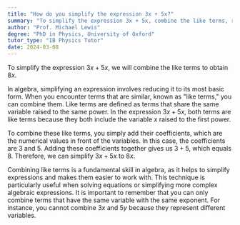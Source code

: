 ```yaml
---
title: "How do you simplify the expression 3x + 5x?"
summary: "To simplify the expression 3x + 5x, combine the like terms, resulting in 8x."
author: "Prof. Michael Lewis"
degree: "PhD in Physics, University of Oxford"
tutor_type: "IB Physics Tutor"
date: 2024-03-08
---
```


To simplify the expression $3x + 5x$, we will combine the like terms to obtain $8x$.

In algebra, simplifying an expression involves reducing it to its most basic form. When you encounter terms that are similar, known as "like terms," you can combine them. Like terms are defined as terms that share the same variable raised to the same power. In the expression $3x + 5x$, both terms are like terms because they both include the variable $x$ raised to the first power.

To combine these like terms, you simply add their coefficients, which are the numerical values in front of the variables. In this case, the coefficients are $3$ and $5$. Adding these coefficients together gives us $3 + 5$, which equals $8$. Therefore, we can simplify $3x + 5x$ to $8x$.

Combining like terms is a fundamental skill in algebra, as it helps to simplify expressions and makes them easier to work with. This technique is particularly useful when solving equations or simplifying more complex algebraic expressions. It is important to remember that you can only combine terms that have the same variable with the same exponent. For instance, you cannot combine $3x$ and $5y$ because they represent different variables.
    